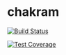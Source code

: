 # chakram

[![Build Status](https://travis-ci.org/dareid/chakram.svg?branch=master)](https://travis-ci.org/dareid/chakram)

[![Test Coverage](https://codeclimate.com/github/dareid/chakram/badges/coverage.svg)](https://codeclimate.com/github/dareid/chakram)